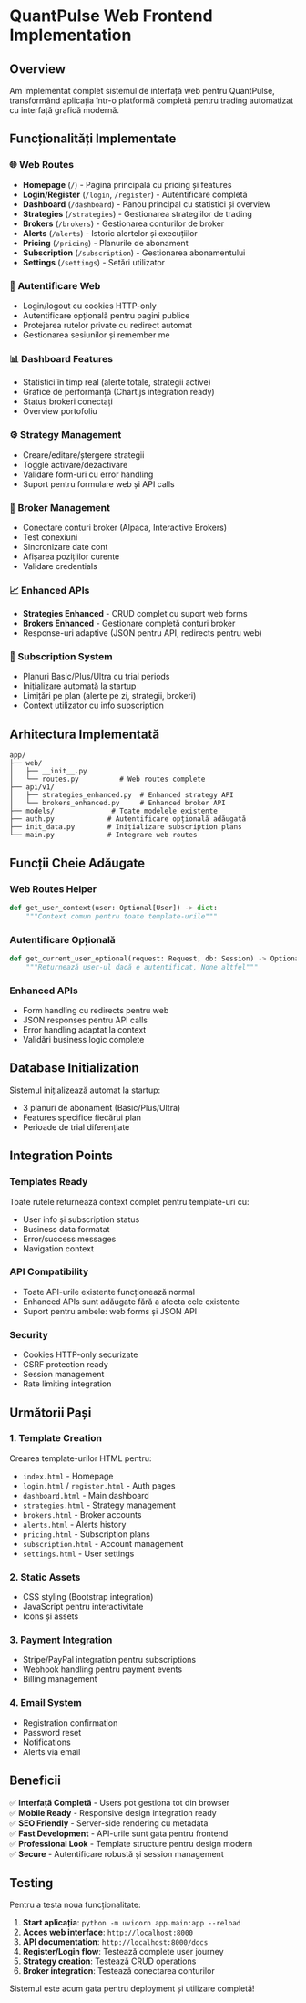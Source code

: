 # QuantPulse Web Frontend Implementation

## Overview

Am implementat complet sistemul de interfață web pentru QuantPulse, transformând aplicația într-o platformă completă pentru trading automatizat cu interfață grafică modernă.

## Funcționalități Implementate

### 🌐 Web Routes
- **Homepage** (`/`) - Pagina principală cu pricing și features
- **Login/Register** (`/login`, `/register`) - Autentificare completă
- **Dashboard** (`/dashboard`) - Panou principal cu statistici și overview
- **Strategies** (`/strategies`) - Gestionarea strategiilor de trading
- **Brokers** (`/brokers`) - Gestionarea conturilor de broker
- **Alerts** (`/alerts`) - Istoric alertelor și execuțiilor
- **Pricing** (`/pricing`) - Planurile de abonament
- **Subscription** (`/subscription`) - Gestionarea abonamentului
- **Settings** (`/settings`) - Setări utilizator

### 🔐 Autentificare Web
- Login/logout cu cookies HTTP-only
- Autentificare opțională pentru pagini publice
- Protejarea rutelor private cu redirect automat
- Gestionarea sesiunilor și remember me

### 📊 Dashboard Features
- Statistici în timp real (alerte totale, strategii active)
- Grafice de performanță (Chart.js integration ready)
- Status brokeri conectați
- Overview portofoliu

### ⚙️ Strategy Management
- Creare/editare/ștergere strategii
- Toggle activare/dezactivare
- Validare form-uri cu error handling
- Suport pentru formulare web și API calls

### 🏦 Broker Management
- Conectare conturi broker (Alpaca, Interactive Brokers)
- Test conexiuni
- Sincronizare date cont
- Afișarea pozițiilor curente
- Validare credentials

### 📈 Enhanced APIs
- **Strategies Enhanced** - CRUD complet cu suport web forms
- **Brokers Enhanced** - Gestionare completă conturi broker
- Response-uri adaptive (JSON pentru API, redirects pentru web)

### 🎯 Subscription System
- Planuri Basic/Plus/Ultra cu trial periods
- Inițializare automată la startup
- Limițări pe plan (alerte pe zi, strategii, brokeri)
- Context utilizator cu info subscription

## Arhitectura Implementată

```
app/
├── web/
│   ├── __init__.py
│   └── routes.py          # Web routes complete
├── api/v1/
│   ├── strategies_enhanced.py  # Enhanced strategy API
│   └── brokers_enhanced.py     # Enhanced broker API
├── models/              # Toate modelele existente
├── auth.py             # Autentificare opțională adăugată
├── init_data.py        # Inițializare subscription plans
└── main.py             # Integrare web routes
```

## Funcții Cheie Adăugate

### Web Routes Helper
```python
def get_user_context(user: Optional[User]) -> dict:
    """Context comun pentru toate template-urile"""
```

### Autentificare Opțională
```python
def get_current_user_optional(request: Request, db: Session) -> Optional[User]:
    """Returnează user-ul dacă e autentificat, None altfel"""
```

### Enhanced APIs
- Form handling cu redirects pentru web
- JSON responses pentru API calls
- Error handling adaptat la context
- Validări business logic complete

## Database Initialization

Sistemul inițializează automat la startup:
- 3 planuri de abonament (Basic/Plus/Ultra)
- Features specifice fiecărui plan
- Perioade de trial diferențiate

## Integration Points

### Templates Ready
Toate rutele returnează context complet pentru template-uri cu:
- User info și subscription status
- Business data formatat
- Error/success messages
- Navigation context

### API Compatibility
- Toate API-urile existente funcționează normal
- Enhanced APIs sunt adăugate fără a afecta cele existente
- Suport pentru ambele: web forms și JSON API

### Security
- Cookies HTTP-only securizate
- CSRF protection ready
- Session management
- Rate limiting integration

## Următorii Pași

### 1. Template Creation
Crearea template-urilor HTML pentru:
- `index.html` - Homepage
- `login.html` / `register.html` - Auth pages  
- `dashboard.html` - Main dashboard
- `strategies.html` - Strategy management
- `brokers.html` - Broker accounts
- `alerts.html` - Alerts history
- `pricing.html` - Subscription plans
- `subscription.html` - Account management
- `settings.html` - User settings

### 2. Static Assets
- CSS styling (Bootstrap integration)
- JavaScript pentru interactivitate
- Icons și assets

### 3. Payment Integration
- Stripe/PayPal integration pentru subscriptions
- Webhook handling pentru payment events
- Billing management

### 4. Email System
- Registration confirmation
- Password reset
- Notifications
- Alerts via email

## Beneficii

✅ **Interfață Completă** - Users pot gestiona tot din browser  
✅ **Mobile Ready** - Responsive design integration ready  
✅ **SEO Friendly** - Server-side rendering cu metadata  
✅ **Fast Development** - API-urile sunt gata pentru frontend  
✅ **Professional Look** - Template structure pentru design modern  
✅ **Secure** - Autentificare robustă și session management  

## Testing

Pentru a testa noua funcționalitate:

1. **Start aplicația**: `python -m uvicorn app.main:app --reload`
2. **Acces web interface**: `http://localhost:8000`
3. **API documentation**: `http://localhost:8000/docs`
4. **Register/Login flow**: Testează complete user journey
5. **Strategy creation**: Testează CRUD operations
6. **Broker integration**: Testează conectarea conturilor

Sistemul este acum gata pentru deployment și utilizare completă!
